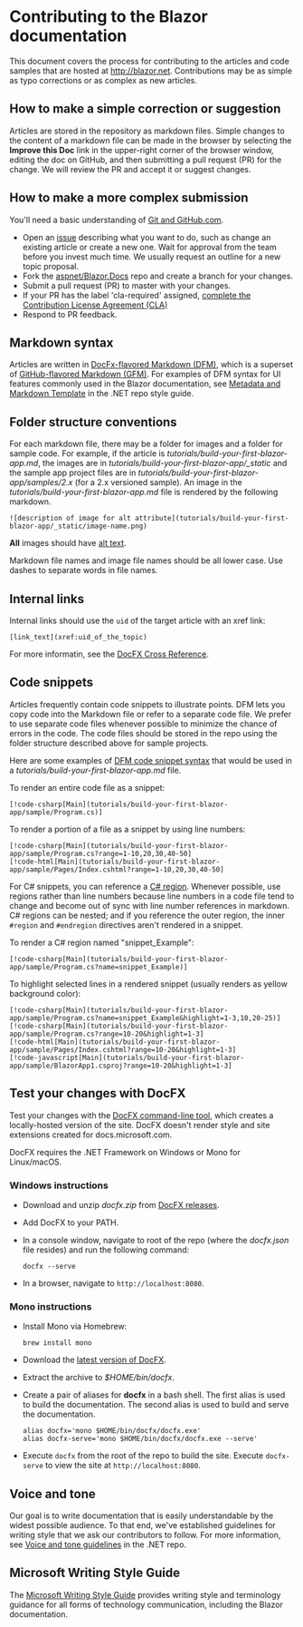 # Contributing to the Blazor documentation

This document covers the process for contributing to the articles and code samples that are hosted at http://blazor.net. Contributions may be as simple as typo corrections or as complex as new articles.

## How to make a simple correction or suggestion

Articles are stored in the repository as markdown files. Simple changes to the content of a markdown file can be made in the browser by selecting the **Improve this Doc** link in the upper-right corner of the browser window, editing the doc on GitHub, and then submitting a pull request (PR) for the change. We will review the PR and accept it or suggest changes.

## How to make a more complex submission

You'll need a basic understanding of [Git and GitHub.com](https://guides.github.com/activities/hello-world/).

* Open an [issue](https://github.com/aspnet/Blazor.Docs/issues/new) describing what you want to do, such as change an existing article or create a new one. Wait for approval from the team before you invest much time. We usually request an outline for a new topic proposal.
* Fork the [aspnet/Blazor.Docs](https://github.com/aspnet/Blazor.Docs/) repo and create a branch for your changes.
* Submit a pull request (PR) to master with your changes.
* If your PR has the label 'cla-required' assigned, [complete the Contribution License Agreement (CLA)](https://cla.dotnetfoundation.org/)
* Respond to PR feedback.

## Markdown syntax

Articles are written in [DocFx-flavored Markdown (DFM)](http://dotnet.github.io/docfx/spec/docfx_flavored_markdown.html), which is a superset of [GitHub-flavored Markdown (GFM)](https://guides.github.com/features/mastering-markdown/). For examples of DFM syntax for UI features commonly used in the Blazor documentation, see [Metadata and Markdown Template](https://github.com/dotnet/docs/blob/master/styleguide/template.md) in the .NET repo style guide. 

## Folder structure conventions

For each markdown file, there may be a folder for images and a folder for sample code. For example, if the article is *tutorials/build-your-first-blazor-app.md*, the images are in *tutorials/build-your-first-blazor-app/\_static* and the sample app project files are in *tutorials/build-your-first-blazor-app/samples/2.x* (for a 2.x versioned sample). An image in the *tutorials/build-your-first-blazor-app.md* file is rendered by the following markdown.

```
![description of image for alt attribute](tutorials/build-your-first-blazor-app/_static/image-name.png)
```

**All** images should have [alt text](https://wikipedia.org/wiki/Alt_attribute).

Markdown file names and image file names should be all lower case. Use dashes to separate words in file names.

## Internal links

Internal links should use the `uid` of the target article with an xref link:

```
[link_text](xref:uid_of_the_topic)
```

For more informatin, see the [DocFX Cross Reference](http://dotnet.github.io/docfx/spec/docfx_flavored_markdown.html#cross-reference).

## Code snippets

Articles frequently contain code snippets to illustrate points. DFM lets you copy code into the Markdown file or refer to a separate code file. We prefer to use separate code files whenever possible to minimize the chance of errors in the code. The code files should be stored in the repo using the folder structure described above for sample projects. 

Here are some examples of [DFM code snippet syntax](http://dotnet.github.io/docfx/spec/docfx_flavored_markdown.html#code-snippet) that would be used in a *tutorials/build-your-first-blazor-app.md* file.

To render an entire code file as a snippet:

```
[!code-csharp[Main](tutorials/build-your-first-blazor-app/sample/Program.cs)]
```

To render a portion of a file as a snippet by using line numbers:

```
[!code-csharp[Main](tutorials/build-your-first-blazor-app/sample/Program.cs?range=1-10,20,30,40-50]
[!code-html[Main](tutorials/build-your-first-blazor-app/sample/Pages/Index.cshtml?range=1-10,20,30,40-50]
```

For C# snippets, you can reference a [C# region](https://docs.microsoft.com/dotnet/csharp/language-reference/preprocessor-directives/preprocessor-region). Whenever possible, use regions rather than line numbers because line numbers in a code file tend to change and become out of sync with line number references in markdown. C# regions can be nested; and if you reference the outer region, the inner `#region` and `#endregion` directives aren't rendered in a snippet. 

To render a C# region named "snippet_Example":

```
[!code-csharp[Main](tutorials/build-your-first-blazor-app/sample/Program.cs?name=snippet_Example)]
```

To highlight selected lines in a rendered snippet (usually renders as yellow background color):

```
[!code-csharp[Main](tutorials/build-your-first-blazor-app/sample/Program.cs?name=snippet_Example&highlight=1-3,10,20-25)]
[!code-csharp[Main](tutorials/build-your-first-blazor-app/sample/Program.cs?range=10-20&highlight=1-3]
[!code-html[Main](tutorials/build-your-first-blazor-app/sample/Pages/Index.cshtml?range=10-20&highlight=1-3]
[!code-javascript[Main](tutorials/build-your-first-blazor-app/sample/BlazorApp1.csproj?range=10-20&highlight=1-3]
```

## Test your changes with DocFX

Test your changes with the [DocFX command-line tool](https://dotnet.github.io/docfx/tutorial/docfx_getting_started.html#2-use-docfx-as-a-command-line-tool), which creates a locally-hosted version of the site. DocFX doesn't render style and site extensions created for docs.microsoft.com.

DocFX requires the .NET Framework on Windows or Mono for Linux/macOS. 

### Windows instructions

* Download and unzip *docfx.zip* from [DocFX releases](https://github.com/dotnet/docfx/releases).
* Add DocFX to your PATH.
* In a console window, navigate to root of the repo (where the *docfx.json* file resides) and run the following command:

  ```
  docfx --serve
  ```
* In a browser, navigate to `http://localhost:8080`.

### Mono instructions

* Install Mono via Homebrew:

  ```
  brew install mono
  ```
* Download the [latest version of DocFX](https://github.com/dotnet/docfx/releases).
* Extract the archive to *$HOME/bin/docfx*.
* Create a pair of aliases for **docfx** in a bash shell. The first alias is used to build the documentation. The second alias is used to build and serve the documentation.

  ```
  alias docfx='mono $HOME/bin/docfx/docfx.exe'
  alias docfx-serve='mono $HOME/bin/docfx/docfx.exe --serve'
  ```
* Execute `docfx` from the root of the repo to build the site. Execute `docfx-serve` to view the site at `http://localhost:8080`.

## Voice and tone

Our goal is to write documentation that is easily understandable by the widest possible audience. To that end, we've established guidelines for writing style that we ask our contributors to follow. For more information, see [Voice and tone guidelines](https://github.com/dotnet/docs/blob/master/styleguide/voice-tone.md) in the .NET repo.

## Microsoft Writing Style Guide

The [Microsoft Writing Style Guide](https://docs.microsoft.com/style-guide/welcome/) provides writing style and terminology guidance for all forms of technology communication, including the Blazor documentation.
